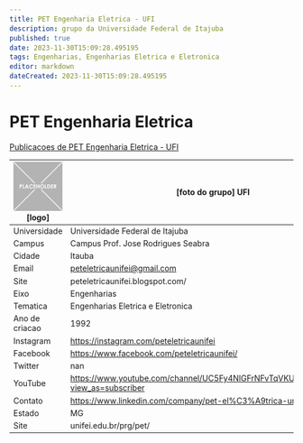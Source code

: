 ```yaml
---
title: PET Engenharia Eletrica - UFI
description: grupo da Universidade Federal de Itajuba
published: true
date: 2023-11-30T15:09:28.495195
tags: Engenharias, Engenharias Eletrica e Eletronica
editor: markdown
dateCreated: 2023-11-30T15:09:28.495195
---
```


# PET Engenharia Eletrica

[Publicacoes de PET Engenharia Eletrica - UFI](/atividade/18PETEngenhariaEletricaUFI/feed.md)

| ![placeholder.png](/placeholder.png) [logo] | [foto do grupo] UFI         |
| ------------------------------------------- | ------------------------------------------------- |
| Universidade                                | Universidade Federal de Itajuba      |
| Campus                                      | Campus Prof. Jose Rodrigues Seabra            |
| Cidade                                      | Itauba             |
| Email                                       | peteletricaunifei@gmail.com             |
| Site                                        | peteletricaunifei.blogspot.com/              |
| Eixo                                        | Engenharias              |
| Tematica                                    | Engenharias Eletrica e Eletronica          |
| Ano de criacao                              | 1992        |
| Instagram                                   | https://instagram.com/peteletricaunifei         |
| Facebook                                    | https://www.facebook.com/peteletricaunifei/          |
| Twitter                                     | nan           |
| YouTube                                     | https://www.youtube.com/channel/UC5Fy4NlGFrNFvTqVKUNhrag/featured?view_as=subscriber           |
| Contato                                     | https://www.linkedin.com/company/pet-el%C3%A9trica-unifei         |
| Estado                                      |  MG            |
| Site                                        | unifei.edu.br/prg/pet/ |
